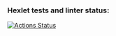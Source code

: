 ### Hexlet tests and linter status:
[![Actions Status](https://github.com/ElinaUn3/frontend-project-46/actions/workflows/hexlet-check.yml/badge.svg)](https://github.com/ElinaUn3/frontend-project-46/actions)